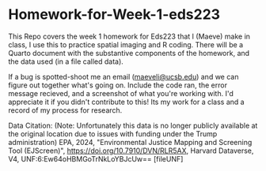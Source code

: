 # Homework-for-Week-1-eds223
This Repo covers the week 1 homework for Eds223 that I (Maeve) make in class, I use this to practice spatial imaging and R coding. There will be a Quarto document with the substantive components of the homework, and the data used (in a file called data). 

If a bug is spotted-shoot me an email (maeveli@ucsb.edu) and we can figure out together what's going on. Include the code ran, the error message recieved, and a screenshot of what you're working with. I'd appreciate it if you didn't contribute to this! Its my work for a class and a record of my process for research.

Data Citation: (Note: Unfortunately this data is no longer publicly available at the original location due to issues with funding under the Trump administration)
EPA, 2024, "Environmental Justice Mapping and Screening Tool (EJScreen)", https://doi.org/10.7910/DVN/RLR5AX, Harvard Dataverse, V4, UNF:6:Ew64oHBMGoTrNkLoYBJcUw== [fileUNF]
